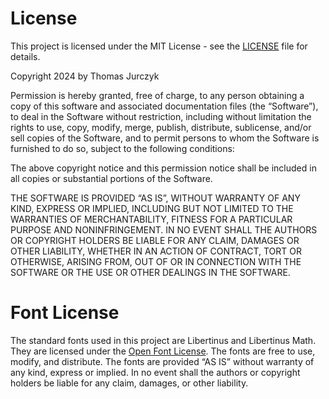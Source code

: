 # License
This project is licensed under the MIT License - see the [LICENSE](https://opensource.org/license/mit) file for details.

Copyright 2024 by Thomas Jurczyk

Permission is hereby granted, free of charge, to any person obtaining a copy of this software and associated documentation files (the “Software”), to deal in the Software without restriction, including without limitation the rights to use, copy, modify, merge, publish, distribute, sublicense, and/or sell copies of the Software, and to permit persons to whom the Software is furnished to do so, subject to the following conditions:

The above copyright notice and this permission notice shall be included in all copies or substantial portions of the Software.

THE SOFTWARE IS PROVIDED “AS IS”, WITHOUT WARRANTY OF ANY KIND, EXPRESS OR IMPLIED, INCLUDING BUT NOT LIMITED TO THE WARRANTIES OF MERCHANTABILITY, FITNESS FOR A PARTICULAR PURPOSE AND NONINFRINGEMENT. IN NO EVENT SHALL THE AUTHORS OR COPYRIGHT HOLDERS BE LIABLE FOR ANY CLAIM, DAMAGES OR OTHER LIABILITY, WHETHER IN AN ACTION OF CONTRACT, TORT OR OTHERWISE, ARISING FROM, OUT OF OR IN CONNECTION WITH THE SOFTWARE OR THE USE OR OTHER DEALINGS IN THE SOFTWARE.

# Font License
The standard fonts used in this project are Libertinus and Libertinus Math. They are licensed under the [Open Font License](https://opensource.org/licenses/OFL-1.1). The fonts are free to use, modify, and distribute. The fonts are provided “AS IS” without warranty of any kind, express or implied. In no event shall the authors or copyright holders be liable for any claim, damages, or other liability.